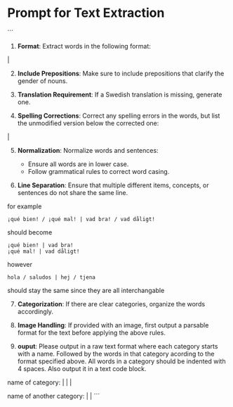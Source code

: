 # Prompt for Text Extraction
´´´

1. **Format**: Extract words in the following format:
   

<word in Spanish> | <translation in Swedish>


2. **Include Prepositions**: Make sure to include prepositions that clarify the gender of nouns.

3. **Translation Requirement**: If a Swedish translation is missing, generate one.

4. **Spelling Corrections**: Correct any spelling errors in the words, but list the unmodified version below the corrected one:
  

<corrected word> | <translation>


5. **Normalization**: Normalize words and sentences:
   - Ensure all words are in lower case.
   - Follow grammatical rules to correct word casing.

6. **Line Separation**: Ensure that multiple different items, concepts, or sentences do not share the same line.

for example

    ¡qué bien! / ¡qué mal! | vad bra! / vad dåligt!

should become

    ¡qué bien! | vad bra!
    ¡qué mal! | vad dåligt!

however 

    hola / saludos | hej / tjena

should stay the same since they are all interchangable


7. **Categorization**: If there are clear categories, organize the words accordingly.

8. **Image Handling**: If provided with an image, first output a parsable format for the text before applying the above rules.

9. **ouput**: Please output in a raw text format where each category starts with a name. Followed by the words in that category acording to the format specified above. All words in a category should be indented with 4 spaces. Also output it in a text code block.


name of category: 
    <corrected word> | <translation>
    <corrected word> | <translation>
    <corrected word> | <translation>

name of another category: 
    <corrected word> | <translation>
    <corrected word> | <translation>
´´´
